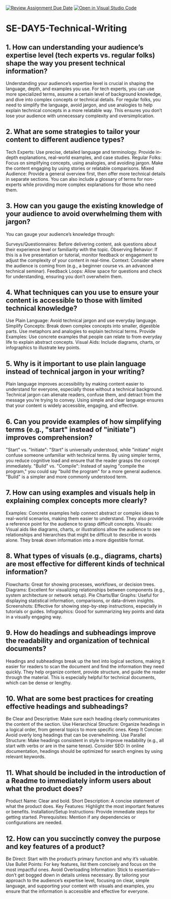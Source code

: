 [![Review Assignment Due Date](https://classroom.github.com/assets/deadline-readme-button-22041afd0340ce965d47ae6ef1cefeee28c7c493a6346c4f15d667ab976d596c.svg)](https://classroom.github.com/a/zsAR-pyY)
[![Open in Visual Studio Code](https://classroom.github.com/assets/open-in-vscode-2e0aaae1b6195c2367325f4f02e2d04e9abb55f0b24a779b69b11b9e10269abc.svg)](https://classroom.github.com/online_ide?assignment_repo_id=18518765&assignment_repo_type=AssignmentRepo)
# SE-DAY5-Technical-Writing
## 1. How can understanding your audience’s expertise level (tech experts vs. regular folks) shape the way you present technical information?
Understanding your audience’s expertise level is crucial in shaping the language, depth, and examples you use. For tech experts, you can use more specialized terms, assume a certain level of background knowledge, and dive into complex concepts or technical details. For regular folks, you need to simplify the language, avoid jargon, and use analogies to help explain technical concepts in a more relatable way. This ensures you don’t lose your audience with unnecessary complexity and oversimplication.
## 2. What are some strategies to tailor your content to different audience types?
Tech Experts: Use precise, detailed language and terminology. Provide in-depth explanations, real-world examples, and case studies.
Regular Folks: Focus on simplifying concepts, using analogies, and avoiding jargon. Make the content engaging by using stories or relatable comparisons.
Mixed Audience: Provide a general overview first, then offer more technical details in separate sections. You can also include a glossary of terms for non-experts while providing more complex explanations for those who need them.
## 3. How can you gauge the existing knowledge of your audience to avoid overwhelming them with jargon?
You can gauge your audience’s knowledge through:

Surveys/Questionnaires: Before delivering content, ask questions about their experience level or familiarity with the topic.
Observing Behavior: If this is a live presentation or tutorial, monitor feedback or engagement to adjust the complexity of your content in real-time.
Context: Consider where the audience is coming from (e.g., a beginner course vs. an advanced technical seminar).
Feedback Loops: Allow space for questions and check for understanding, ensuring you don’t overwhelm them.
## 4. What techniques can you use to ensure your content is accessible to those with limited technical knowledge?
Use Plain Language: Avoid technical jargon and use everyday language.
Simplify Concepts: Break down complex concepts into smaller, digestible parts. Use metaphors and analogies to explain technical terms.
Provide Examples: Use concrete examples that people can relate to from everyday life to explain abstract concepts.
Visual Aids: Include diagrams, charts, or infographics to illustrate key points.
## 5. Why is it important to use plain language instead of technical jargon in your writing?
Plain language improves accessibility by making content easier to understand for everyone, especially those without a technical background. Technical jargon can alienate readers, confuse them, and detract from the message you're trying to convey. Using simple and clear language ensures that your content is widely accessible, engaging, and effective.

## 6. Can you provide examples of how simplifying terms (e.g., "start" instead of "initiate") improves comprehension?
"Start" vs. "Initiate": "Start" is universally understood, while "initiate" might confuse someone unfamiliar with technical terms. By using simpler terms, you reduce cognitive load and ensure that the reader grasps the concept immediately.
"Build" vs. "Compile": Instead of saying "compile the program," you could say "build the program" for a more general audience. "Build" is a simpler and more commonly understood term.
## 7. How can using examples and visuals help in explaining complex concepts more clearly?
Examples: Concrete examples help connect abstract or complex ideas to real-world scenarios, making them easier to understand. They also provide a reference point for the audience to grasp difficult concepts.
Visuals: Visual aids like diagrams, charts, or illustrations allow the audience to see relationships and hierarchies that might be difficult to describe in words alone. They break down information into a more digestible format.
## 8. What types of visuals (e.g., diagrams, charts) are most effective for different kinds of technical information?
Flowcharts: Great for showing processes, workflows, or decision trees.
Diagrams: Excellent for visualizing relationships between components (e.g., system architecture or network setup).
Pie Charts/Bar Graphs: Useful for displaying statistical information, comparisons, or data-driven insights.
Screenshots: Effective for showing step-by-step instructions, especially in tutorials or guides.
Infographics: Good for summarizing key points and data in a visually engaging way.
## 9. How do headings and subheadings improve the readability and organization of technical documents?
Headings and subheadings break up the text into logical sections, making it easier for readers to scan the document and find the information they need quickly. They help organize content, provide structure, and guide the reader through the material. This is especially helpful for technical documents, which can be dense or lengthy.
## 10. What are some best practices for creating effective headings and subheadings?
Be Clear and Descriptive: Make sure each heading clearly communicates the content of the section.
Use Hierarchical Structure: Organize headings in a logical order, from general topics to more specific ones.
Keep It Concise: Avoid overly long headings that can be overwhelming.
Use Parallel Structure: Make headings consistent in style to improve readability (e.g., all start with verbs or are in the same tense).
Consider SEO: In online documentation, headings should be optimized for search engines by using relevant keywords.
## 11. What should be included in the introduction of a Readme to immediately inform users about what the product does?
Product Name: Clear and bold.
Short Description: A concise statement of what the product does.
Key Features: Highlight the most important features or benefits.
Installation/Setup Instructions: Provide immediate steps for getting started.
Prerequisites: Mention if any dependencies or configurations are needed.
## 12. How can you succinctly convey the purpose and key features of a product?
Be Direct: Start with the product’s primary function and why it’s valuable.
Use Bullet Points: For key features, list them concisely and focus on the most impactful ones.
Avoid Overloading Information: Stick to essentials—don’t get bogged down in details unless necessary.
By tailoring your approach to the audience’s expertise level, focusing on clear, simple language, and supporting your content with visuals and examples, you ensure that the information is accessible and effective for everyone.
